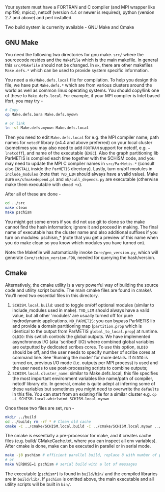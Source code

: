 Your system must have a FORTRAN and C compiler (and MPI wrapper like mpif90, mpicc), netcdf (version 4.4 or newer is required), python (version 2.7 and above) and perl installed.

Two build system is currenlty available - GNU Make and Cmake

## GNU Make
You need the following two directories for gnu make. `src/` where the sourcecode resides and the `Makefile` which is the main makefile. In general this `src/Makefile` should not be changed. In `mk`, there are other makefiles `Make.defs.*` which can be used to provide system specific information. 

You need a `mk/Make.defs.local` file for compilation. To help you design this file, we have put `Make.defs.*` which are from various clusters around the world as well as common linux operating systems. You should copy/link one of these to `Make.defs.local`. For example, if your MPI compiler is Intel based ifort, you may try - 

``` bash
# Copy
cp Make.defs.bora Make.defs.myown

# or link
ln -sf Make.defs.myown Make.defs.local
```

Then you need to edit `Make.defs.local` for e.g. the MPI compiler name, path names for `netcdf` library (v4.4 and above preferred) on your local cluster (sometimes you may also need to add `FORTRAN` support for netcdf, e.g. `–lnetcdff`), and name of the executable (`EXEC`). Also the graph partitioning lib ParMETIS is compiled each time together with the SCHISM code, and you may need to update the MPI C compiler names in `src/ParMetis-*` (consult also `INSTALL` inside the `ParMETIS` directory). Lastly, turn on/off modules in `include_modules` (note that `TVD_LIM` should always have a valid value). Make sure `mk/sfmakedepend.pl` and `mk/cull_depends.py` are executable (otherwise make them executable with `chmod +x`).

After all of these are done - 

``` bash
cd ../src
make clean
make pschism
```

You might get some errors if you did not use git to clone so the make cannot find the hash information; ignore it and proceed in making. The final name of executable has the cluster name and also additional suffixes if you turn on modules: pschism_* (note that you get a preview of this name when you do make clean so you know which modules you have turned on).

Note: the Makefile will automatically invoke `Core/gen_version.py`, which will generate `Core/schism_version.F90`, needed for querying the hash/version.

## Cmake
Alternatively, the cmake utility is a very powerful way of building the source code and utility script bundle. The main cmake files are found in cmake/. You’ll need two essential files in this directory.

1. `SCHISM.local.build`: used to toggle on/off optional modules (similar to include_modules used in make).
 `TVD_LIM` should always have a valid value, but all other 'modules' are usually turned off for pure hydrodynamic 
  applications. 
  `NO_PARMETIS`: you can bypass ParMETIS lib and provide a domain partitioning map (`partition.prop`
  which is identical to the output from ParMETIS `global_to_local.prop`) at runtime. 
  `OLDIO`: this swtich controls the global outputs. We have implemented asynchronous I/O (aka 'scribed' I/O)
  where combined global variables are outputted by dedicated scribes cores. To use this option, `OLDIO` should
  be off, and the user needs to specify number of scribe cores at command line. See 'Running the model' for
  more details. If `OLDIO` is turned on, previous I/O mode (i.e. outputs per MPI process) is used and 
  the user needs to use post-processing scripts to combine outputs;
2. `SCHISM.local.cluster_name`: similar to Make.defs.local, this file specifies the most important environment variables like name/path of compiler, netcdf library etc. In general, cmake is quite adept at inferring some of these variables but sometimes you might need to overwrite the `defaults` in this file. You can start from an existing file for a similar cluster e.g. `cp –L SCHISM.local.whirlwind SCHISM.local.myown`

Once these two files are set, run - 

```bash
mkdir ../build
cd ../build; rm -rf * # Clean old cache
cmake -C ../cmake/SCHISM.local.build -C ../cmake/SCHISM.local.myown ../src/
```

The cmake is essentially a pre-processor for make, and it creates cache files (e.g. build/ CMakeCache.txt, where you can inspect all env variables). After cmake is done, make can be executed in parallel or in serial mode.

```bash
make -j8 pschism # efficient parallel build, replace 8 with number of process you want
# or
make VERBOSE=1 pschism # serial build with a lot of messages
```

The executable (`pschism*`) is found in `build/bin/` and the compiled libraries are in `build/lib/`. If `pschism` is omitted above, the main executable and all utility scripts will be built in `bin/`.
